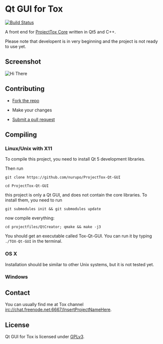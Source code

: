 # Qt GUI for Tox

[![Build Status](https://travis-ci.org/nurupo/ProjectTox-Qt-GUI.png?branch=master)](https://github.com/nurupo/ProjectTox-Qt-GUI)

A front end for [ProjectTox Core](https://github.com/irungentoo/ProjectTox-Core) written in Qt5 and C++.

Please note that developent is in very beginning and the project is not ready to use yet.

## Screenshot

![Hi There](https://raw.github.com/nurupo/ProjectTox-Qt-GUI/master/screenshot.png "Version 0.1.0 running on Windows 7")

## Contributing

* [Fork the repo](https://help.github.com/articles/fork-a-repo)

* Make your changes

* [Submit a pull request](https://help.github.com/articles/using-pull-requests)

## Compiling

### Linux/Unix with X11

To compile this project, you need to install Qt 5 development libraries.

Then run

`git clone https://github.com/nurupo/ProjectTox-Qt-GUI`

`cd ProjectTox-Qt-GUI`

this project is only a Qt GUI, and does not contain the core libraries. To install them, you need to run

`git submodules init && git submodules update`

now compile everything:

`cd projectfiles/QtCreator; qmake && make -j3`

You should get an executable called Tox-Qt-GUI. You can run it by typing `./TOX-Qt-GUI` in the terminal.

### OS X

Installation should be similar to other Unix systems, but it is not tested yet.

### Windows

## Contact

You can usually find me at Tox channel [irc://chat.freenode.net:6667/InsertProjectNameHere](irc://chat.freenode.net:6667/InsertProjectNameHere).

## License

Qt GUI for Tox is licensed under [GPLv3](COPYING).
